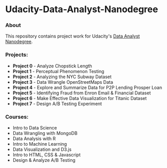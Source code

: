 # Udacity-Data-Analyst-Nanodegree

### About
This repository contains project work for Udacity's [Data Analyst Nanodegree](https://www.udacity.com/course/nd002).

### Projects:

- **Project 0** - Analyze Chopstick Length
- **Project 1** - Perceptual Phenomenon Testing
- **Project 2** - Analyzing the NYC Subway Dataset
- **Project 3** - Data Wrangle OpenStreetMaps Data
- **Project 4** - Explore and Summarize Data for P2P Lending Prosper Loan
- **Project 5** - Identifying Fraud from Enron Email & Financial Dataset
- **Project 6** - Make Effective Data Visualization for Titanic Dataset
- **Project 7** - Design A/B Testing Experiment

### Courses:
- Intro to Data Science
- Data Wrangling with MongoDB
- Data Analysis with R
- Intro to Machine Learning
- Data Visualization and D3.js
- Intro to HTML, CSS & Javascript
- Design & Analyze A/B Testing
